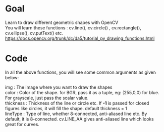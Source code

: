 # Goal    
Learn to draw different geometric shapes with OpenCV   
You will learn these functions : cv.line(), cv.circle() , cv.rectangle(), cv.ellipse(), cv.putText() etc.   
https://docs.opencv.org/trunk/dc/da5/tutorial_py_drawing_functions.html  


# Code
In all the above functions, you will see some common arguments as given below:  

img : The image where you want to draw the shapes  
color : Color of the shape. for BGR, pass it as a tuple, eg: (255,0,0) for blue. For grayscale, just pass the scalar value.  
thickness : Thickness of the line or circle etc. If **-1** is passed for closed figures like circles, it will fill the shape. default thickness = 1  
lineType : Type of line, whether 8-connected, anti-aliased line etc. By default, it is 8-connected. cv.LINE_AA gives anti-aliased line which looks great for curves.  
